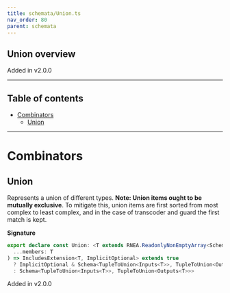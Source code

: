 ```yaml
---
title: schemata/Union.ts
nav_order: 80
parent: schemata
---
```


## Union overview

Added in v2.0.0

---

<h2 class="text-delta">Table of contents</h2>

- [Combinators](#combinators)
  - [Union](#union)

---

# Combinators

## Union

Represents a union of different types. **Note: Union items ought to be mutually
exclusive**. To mitigate this, union items are first sorted from most complex to least
complex, and in the case of transcoder and guard the first match is kept.

**Signature**

```ts
export declare const Union: <T extends RNEA.ReadonlyNonEmptyArray<Schema<any, any>>>(
  ...members: T
) => IncludesExtension<T, ImplicitOptional> extends true
  ? ImplicitOptional & Schema<TupleToUnion<Inputs<T>>, TupleToUnion<Outputs<T>>>
  : Schema<TupleToUnion<Inputs<T>>, TupleToUnion<Outputs<T>>>
```

Added in v2.0.0
